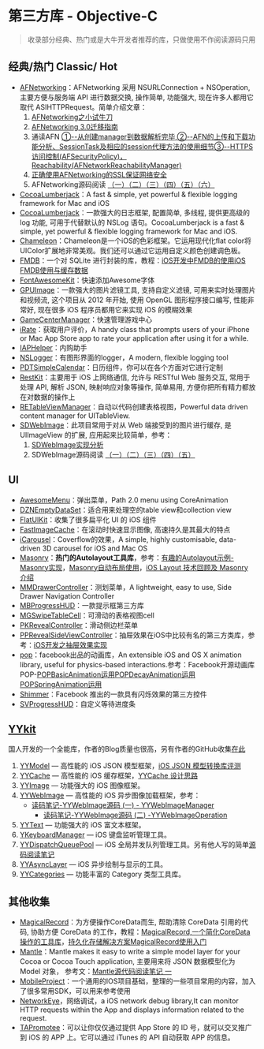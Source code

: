 # 第三方库 - Objective-C
> 收录部分经典、热门或是大牛开发者推荐的库，只做使用不作阅读源码只用

## 经典/热门 Classic/ Hot
- [AFNetworking][1]：AFNetworking 采用 NSURLConnection + NSOperation, 主要方便与服务端 API 进行数据交换, 操作简单, 功能强大, 现在许多人都用它取代 ASIHTTPRequest。简单介绍文章：
	1. [AFNetworking之小试牛刀][2]
	2. [AFNetworking 3.0迁移指南][3]
	3. 通读AFN [①--从创建manager到数据解析完毕][4],[②--AFN的上传和下载功能分析、SessionTask及相应的session代理方法的使用细节][5][③--HTTPS访问控制(AFSecurityPolicy)，Reachability(AFNetworkReachabilityManager)][6]
	4. [正确使用AFNetworking的SSL保证网络安全][7]
	5. AFNetworking源码阅读 [（一）][8][（二）][9][（三）][10][（四）][11][（五）][12][（六）][13]
- [CocoaLumberjack][14]：A fast & simple, yet powerful & flexible logging framework for Mac and iOS
- [CocoaLumberjack][15]：一款强大的日志框架, 配置简单, 多线程, 提供更高级的 log 功能, 可用于代替默认的 NSLog 语句。CocoaLumberjack is a fast & simple, yet powerful & flexible logging framework for Mac and iOS.
- [Chameleon][16]：Chameleon是一个iOS的色彩框架。它运用现代化flat color将UIColor扩展地非常美观。我们还可以通过它运用自定义颜色创建调色板。
- [FMDB][17]：一个对 SQLite 进行封装的库，教程：[iOS开发中FMDB的使用][18][iOS FMDB使用与缓存数据][19]
- [FontAwesomeKit][20]：快速添加Awesome字体
- [GPUImage][21]：一款强大的图片滤镜工具, 支持自定义滤镜, 可用来实时处理图片和视频流, 这个项目从 2012 年开始, 使用 OpenGL 图形程序接口编写, 性能非常好, 现在很多 iOS 程序员都用它来实现 iOS 的模糊效果
- [GameCenterManager][22]：快速管理游戏中心
- [iRate][23]：获取用户评价，A handy class that prompts users of your iPhone or Mac App Store app to rate your application after using it for a while. 
- [IAPHelper][24]：内购助手
- [NSLogger][25]：有图形界面的logger，A modern, flexible logging tool
- [PDTSimpleCalendar][26]：日历组件，你可以在各个方面对它进行定制
- [RestKit][27]：主要用于 iOS 上网络通信, 允许与 RESTful Web 服务交互, 常用于处理 API, 解析 JSON, 映射响应对象等操作, 简单易用, 方便你把所有精力都放在对数据的操作上
- [RETableViewManager][28]：自动以代码创建表格视图，Powerful data driven content manager for UITableView.
- [SDWebImage][29]：此项目常用于对从 Web 端接受到的图片进行缓存, 是 UIImageView 的扩展, 应用起来比较简单，参考：
	1. [SDWebImage实现分析][30]
	2. SDWebImage源码阅读 [（一）][31][（二）][32][（三）][33][（四）][34][（五）][35]


## UI
- [AwesomeMenu][36]：弹出菜单，Path 2.0 menu using CoreAnimation
- [DZNEmptyDataSet][37]：适合用来处理空的table view和collection view
- [FlatUIKit][38]：收集了很多扁平化 UI 的 iOS 组件
- [FastImageCache][39]：在滚动时快速显示图像, 高速持久是其最大的特点
- [iCarousel][40]：Coverflow的效果，A simple, highly customisable, data-driven 3D carousel for iOS and Mac OS
- [Masonry][41]：**热门的Autolayout工具库**，参考：[有趣的Autolayout示例-Masonry实现][42]，[Masonry自动布局使用][43]，[iOS Layout 技术回顾及 Masonry 介绍][44]
- [MMDrawerController][45]：测划菜单，A lightweight, easy to use, Side Drawer Navigation Controller
- [MBProgressHUD][46]：一款提示框第三方库
- [MGSwipeTableCell][47]：可滑动的表格视图cell
- [PKRevealController][48]：滑动侧边栏菜单
- [PPRevealSideViewController][49]：抽屉效果在iOS中比较有名的第三方类库，参考：[iOS开发之抽屉效果实现][50]
- [pop][51]：facebook出品的动画库，An extensible iOS and OS X animation library, useful for physics-based interactions.参考：Facebook开源动画库 POP-[POPBasicAnimation运用][52][POPDecayAnimation运用][53][POPSpringAnimation运用][54]
- [Shimmer][55]：Facebook 推出的一款具有闪烁效果的第三方控件
- [SVProgressHUD][56]：自定义等待进度条


## [YYkit][57]
国人开发的一个全能库，作者的Blog质量也很高，另有作者的GitHub收集[在此][58]
1. [YYModel][59] — 高性能的 iOS JSON 模型框架，[iOS JSON 模型转换库评测][60]
2. [YYCache][61] — 高性能的 iOS 缓存框架，[YYCache 设计思路][62]
3. [YYImage][63] — 功能强大的 iOS 图像框架。
4. [YYWebImage][64] — 高性能的 iOS 异步图像加载框架，参考：
	- [读码笔记-YYWebImage源码 (一) - YYWebImageManager][65]
		- [读码笔记-YYWebImage源码 (二) -YYWebImageOperation][66]
5. [YYText][67] — 功能强大的 iOS 富文本框架。
6. [YKeyboardManager][68] — iOS 键盘监听管理工具。
7. [YYDispatchQueuePool][69] — iOS 全局并发队列管理工具。另有他人写的简单[源码阅读笔记][70]
8. [YYAsyncLayer][71] — iOS 异步绘制与显示的工具。
9. [YYCategories][72] — 功能丰富的 Category 类型工具库。


## 其他收集
- [MagicalRecord][73]：为方便操作CoreData而生, 帮助清除 CoreData 引用的代码, 协助方便 CoreData 的工作，教程：[MagicalRecord,一个简化CoreData操作的工具库][74]，[持久化存储解决方案MagicalRecord使用入门][75]
- [Mantle][76]：Mantle makes it easy to write a simple model layer for your Cocoa or Cocoa Touch application, 主要用来将 JSON 数据模型化为 Model 对象， 参考文：[Mantle源代码阅读笔记 一][77]
- [MobileProject][78]：一个通用的IOS项目基础，整理的一些项目常用的内容，加入了很多常用SDK，可以用来参考使用
- [NetworkEye][79]，网络调试，a iOS network debug library,It can monitor HTTP requests within the App and displays information related to the request.
- [TAPromotee][80]：可以让你仅仅通过提供 App Store 的 ID 号，就可以交叉推广到 iOS 的 APP 上。它可以通过 iTunes 的 API 自动获取 APP 的信息。

[1]:	https://github.com/AFNetworking/AFNetworking "AFNetworking"
[2]:	http://www.jianshu.com/p/8cc137ac26f0 "AFNetworking之小试牛刀"
[3]:	http://www.jianshu.com/p/047463a7ce9b "AFNetworking 3.0迁移指南"
[4]:	http://www.cnblogs.com/Mike-zh/p/5167017.html "通读AFN①--从创建manager到数据解析完毕"
[5]:	http://www.cnblogs.com/Mike-zh/p/5172389.html "通读AFN②--AFN的上传和下载功能分析、SessionTask及相应的session代理方法的使用细节"
[6]:	http://www.cnblogs.com/Mike-zh/p/5174238.html "通读AFN③--HTTPS访问控制(AFSecurityPolicy)，Reachability(AFNetworkReachabilityManager)"
[7]:	http://www.jianshu.com/p/4102b817ff2f "正确使用AFNetworking的SSL保证网络安全"
[8]:	http://www.cnblogs.com/polobymulberry/p/5081049.html "【原】AFNetworking源码阅读（一）"
[9]:	http://www.cnblogs.com/polobymulberry/p/5131983.html "【原】AFNetworking源码阅读（二）"
[10]:	http://www.cnblogs.com/polobymulberry/p/5140806.html "【原】AFNetworking源码阅读（三）"
[11]:	http://www.cnblogs.com/polobymulberry/p/5160946.html "【原】AFNetworking源码阅读（四）"
[12]:	http://www.cnblogs.com/polobymulberry/p/5170093.html "【原】AFNetworking源码阅读（五）"
[13]:	http://www.cnblogs.com/polobymulberry/p/5174298.html "【原】AFNetworking源码阅读（六）"
[14]:	https://github.com/CocoaLumberjack/CocoaLumberjack "CocoaLumberjack"
[15]:	https://github.com/CocoaLumberjack/CocoaLumberjack "CocoaLumberjack"
[16]:	https://github.com/ViccAlexander/Chameleon "Chameleon"
[17]:	https://github.com/ccgus/fmdb "FMDB"
[18]:	http://www.cnblogs.com/jerehedu/p/5025950.html "iOS开发中FMDB的使用"
[19]:	http://www.jianshu.com/p/968c381cb7d7 "iOS FMDB使用与缓存数据"
[20]:	https://github.com/PrideChung/FontAwesomeKit "FontAwesomeKit"
[21]:	https://github.com/BradLarson/GPUImage "GPUImage"
[22]:	https://github.com/nihalahmed/GameCenterManager "GameCenterManager"
[23]:	https://github.com/nicklockwood/iRate "iRate"
[24]:	https://github.com/saturngod/IAPHelper "IAPHelper"
[25]:	https://github.com/fpillet/NSLogger "NSLogger"
[26]:	https://github.com/jivesoftware/PDTSimpleCalendar "PDTSimpleCalendar"
[27]:	https://github.com/RestKit/RestKit "RestKit"
[28]:	https://github.com/romaonthego/RETableViewManager "RETableViewManager"
[29]:	https://github.com/rs/SDWebImage "SDWebImage"
[30]:	http://southpeak.github.io/blog/2015/02/07/sourcecode-sdwebimage/ "SDWebImage实现分析"
[31]:	http://www.cnblogs.com/polobymulberry/p/5010303.html "【原】SDWebImage源码阅读（一）"
[32]:	http://www.cnblogs.com/polobymulberry/p/5012649.html "【原】SDWebImage源码阅读（二）"
[33]:	http://www.cnblogs.com/polobymulberry/p/5017995.html "【原】SDWebImage源码阅读（三）"
[34]:	http://www.cnblogs.com/polobymulberry/p/5060110.html "【原】SDWebImage源码阅读（四）"
[35]:	http://www.cnblogs.com/polobymulberry/p/5016439.html "【原】SDWebImage源码阅读（五）"
[36]:	https://github.com/levey/AwesomeMenu "AwesomeMenu"
[37]:	https://github.com/dzenbot/DZNEmptyDataSet "DZNEmptyDataSet"
[38]:	https://github.com/Grouper/FlatUIKit "FlatUIKit"
[39]:	https://github.com/path/FastImageCache "FastImageCache"
[40]:	https://github.com/nicklockwood/iCarousel "iCarousel"
[41]:	https://github.com/SnapKit/Masonry "Masonry"
[42]:	http://tutuge.me/2015/05/23/autolayout-example-with-masonry/ "有趣的Autolayout示例-Masonry实现"
[43]:	http://www.cnblogs.com/salam/p/5054474.html "Masonry自动布局使用"
[44]:	http://www.taijicoder.com/2015/12/12/iOS-Layout-and-Masnory/ "iOS Layout 技术回顾及 Masonry 介绍"
[45]:	https://github.com/mutualmobile/MMDrawerController "MMDrawerController"
[46]:	https://github.com/jdg/MBProgressHUD "MBProgressHUD"
[47]:	https://github.com/MortimerGoro/MGSwipeTableCell "MGSwipeTableCell"
[48]:	https://github.com/pkluz/PKRevealController "PKRevealController"
[49]:	https://github.com/ipup/PPRevealSideViewController "PPRevealSideViewController"
[50]:	http://ios.jobbole.com/83402/ "iOS开发之抽屉效果实现"
[51]:	https://github.com/facebook/pop "pop"
[52]:	http://www.cnblogs.com/wujy/p/5191220.html "Facebook开源动画库 POP-POPBasicAnimation运用"
[53]:	http://www.cnblogs.com/wujy/p/5194029.html "Facebook开源动画库 POP-POPDecayAnimation运用"
[54]:	http://www.cnblogs.com/wujy/p/5191521.html "Facebook开源动画库 POP-POPSpringAnimation运用"
[55]:	https://github.com/facebook/Shimmer "Shimmer"
[56]:	https://github.com/TransitApp/SVProgressHUD "SVProgressHUD"
[57]:	https://github.com/ibireme/YYKit
[58]:	http://github.ibireme.com/github/list/ios/#
[59]:	https://github.com/ibireme/YYModel
[60]:	http://blog.ibireme.com/2015/10/23/ios_model_framework_benchmark/ "iOS JSON 模型转换库评测"
[61]:	https://github.com/ibireme/YYCache
[62]:	http://blog.ibireme.com/2015/10/26/yycache/ "YYCache 设计思路"
[63]:	https://github.com/ibireme/YYImage
[64]:	https://github.com/ibireme/YYWebImage
[65]:	http://huangshaohua.cn/2015/12/29/du-ma-bi-ji-yywebimageyuan-ma/ "读码笔记-YYWebImage源码 (一) - YYWebImageManager"
[66]:	http://huangshaohua.cn/2016/01/02/du-ma-bi-ji-yywebimageyuan-ma-er-yywebimageoperation/ "读码笔记-YYWebImage源码 (二) -YYWebImageOperation"
[67]:	https://github.com/ibireme/YYText
[68]:	https://github.com/ibireme/YYKeyboardManager "YYKeyboardManager"
[69]:	https://github.com/ibireme/YYDispatchQueuePool "YYDispatchQueuePool"
[70]:	http://kittenyang.com/yydispatchqueuepool-learning-note/ "YYDispatchQueuePool 源码阅读笔记"
[71]:	https://github.com/ibireme/YYAsyncLayer "YYAsyncLayer"
[72]:	https://github.com/ibireme/YYCategories
[73]:	https://github.com/magicalpanda/MagicalRecord "MagicalRecord"
[74]:	http://segmentfault.com/a/1190000004132110 "MagicalRecord,一个简化CoreData操作的工具库"
[75]:	http://www.cocoachina.com/ios/20151214/14649.html
[76]:	https://github.com/Mantle/Mantle "Mantle"
[77]:	http://blog.csdn.net/colorapp/article/details/50277317 "Mantle源代码阅读笔记 一"
[78]:	https://github.com/wujunyang/MobileProject "MobileProject"
[79]:	https://github.com/coderyi/NetworkEye "NetworkEye"
[80]:	https://github.com/JanC/TAPromotee "TAPromotee"